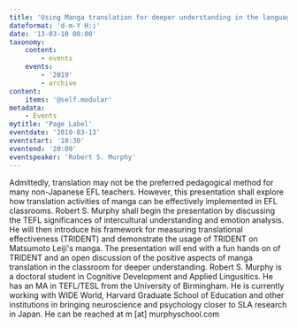```yaml
---
title: 'Using Manga translation for deeper understanding in the language classroom'
dateformat: 'd-m-Y H:i'
date: '13-03-10 00:00'
taxonomy:
    content:
        - events
    events:
        - '2019'
        - archive
content:
    items: '@self.modular'
metadata:
    - Events
mytitle: 'Page Label'
eventdate: '2010-03-13'
eventstart: '18:30'
eventend: '20:00'
eventspeaker: 'Robert S. Murphy'
---
```


Admittedly, translation may not be the preferred pedagogical method for many non-Japanese EFL teachers. However, this presentation shall explore how translation activities of manga can be effectively implemented in EFL classrooms. Robert S. Murphy shall begin the presentation by discussing the TEFL significances of intercultural understanding and emotion analysis. He will then introduce his framework for measuring translational effectiveness (TRIDENT) and demonstrate the usage of TRIDENT on Matsumoto Leiji's manga. The presentation will end with a fun hands on of TRIDENT and an open discussion of the positive aspects of manga translation in the classroom for deeper understanding.
Robert S. Murphy is a doctoral student in Cognitive Development and Applied Lingusitics. He has an MA in TEFL/TESL from the University of Birmingham. He is currently working with WIDE World, Harvard Graduate School of Education and other institutions in bringing neuroscience and psychology closer to SLA research in Japan. He can be reached at m [at] murphyschool.com

